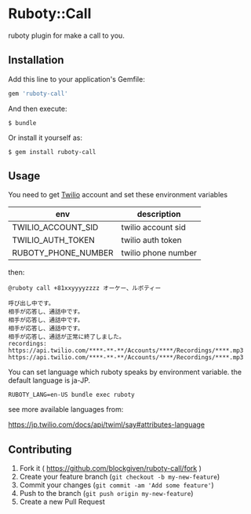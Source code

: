 # Ruboty::Call

ruboty plugin for make a call to you.

## Installation

Add this line to your application's Gemfile:

```ruby
gem 'ruboty-call'
```

And then execute:

    $ bundle

Or install it yourself as:

    $ gem install ruboty-call

## Usage

You need to get [Twilio](https://jp.twilio.com/) account and set these environment variables

| env                 | description         |
| ------------------- | ------------------- |
| TWILIO_ACCOUNT_SID  | twilio account sid  |
| TWILIO_AUTH_TOKEN   | twilio auth token   |
| RUBOTY_PHONE_NUMBER | twilio phone number |

then:

    @ruboty call +81xxyyyyzzzz オーケー、ルボティー

    呼び出し中です。
    相手が応答し、通話中です。
    相手が応答し、通話中です。
    相手が応答し、通話中です。
    相手が応答し、通話が正常に終了しました。
    recordings:
    https://api.twilio.com/****-**-**/Accounts/****/Recordings/****.mp3
    https://api.twilio.com/****-**-**/Accounts/****/Recordings/****.mp3

You can set language which ruboty speaks by environment variable. the default language is ja-JP.

    RUBOTY_LANG=en-US bundle exec ruboty

see more available languages from:

https://jp.twilio.com/docs/api/twiml/say#attributes-language

## Contributing

1. Fork it ( https://github.com/blockgiven/ruboty-call/fork )
2. Create your feature branch (`git checkout -b my-new-feature`)
3. Commit your changes (`git commit -am 'Add some feature'`)
4. Push to the branch (`git push origin my-new-feature`)
5. Create a new Pull Request
